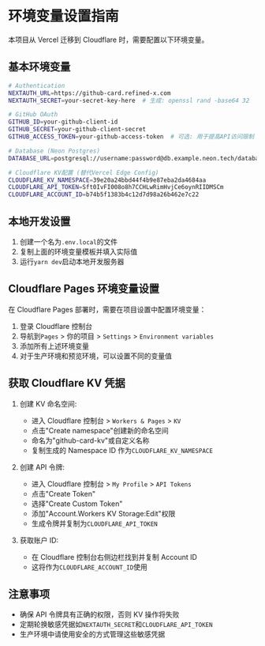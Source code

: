 # 环境变量设置指南

本项目从 Vercel 迁移到 Cloudflare 时，需要配置以下环境变量。

## 基本环境变量

```bash
# Authentication
NEXTAUTH_URL=https://github-card.refined-x.com
NEXTAUTH_SECRET=your-secret-key-here  # 生成: openssl rand -base64 32

# GitHub OAuth
GITHUB_ID=your-github-client-id
GITHUB_SECRET=your-github-client-secret
GITHUB_ACCESS_TOKEN=your-github-access-token  # 可选: 用于提高API访问限制

# Database (Neon Postgres)
DATABASE_URL=postgresql://username:password@db.example.neon.tech/database

# Cloudflare KV配置 (替代Vercel Edge Config)
CLOUDFLARE_KV_NAMESPACE=39e20a24bbd44f4b9e87eba2da4684aa
CLOUDFLARE_API_TOKEN=Sft0IvFI008o8h7CCHLwRimHvjCe6oynRIIDMSCm
CLOUDFLARE_ACCOUNT_ID=b74b5f1383b4c12d7d98a26b462e7c22
```

## 本地开发设置

1. 创建一个名为`.env.local`的文件
2. 复制上面的环境变量模板并填入实际值
3. 运行`yarn dev`启动本地开发服务器

## Cloudflare Pages 环境变量设置

在 Cloudflare Pages 部署时，需要在项目设置中配置环境变量：

1. 登录 Cloudflare 控制台
2. 导航到`Pages` > 你的项目 > `Settings` > `Environment variables`
3. 添加所有上述环境变量
4. 对于生产环境和预览环境，可以设置不同的变量值

## 获取 Cloudflare KV 凭据

1. 创建 KV 命名空间:

   - 进入 Cloudflare 控制台 > `Workers & Pages` > `KV`
   - 点击"Create namespace"创建新的命名空间
   - 命名为"github-card-kv"或自定义名称
   - 复制生成的 Namespace ID 作为`CLOUDFLARE_KV_NAMESPACE`

2. 创建 API 令牌:

   - 进入 Cloudflare 控制台 > `My Profile` > `API Tokens`
   - 点击"Create Token"
   - 选择"Create Custom Token"
   - 添加"Account.Workers KV Storage:Edit"权限
   - 生成令牌并复制为`CLOUDFLARE_API_TOKEN`

3. 获取账户 ID:
   - 在 Cloudflare 控制台右侧边栏找到并复制 Account ID
   - 这将作为`CLOUDFLARE_ACCOUNT_ID`使用

## 注意事项

- 确保 API 令牌具有正确的权限，否则 KV 操作将失败
- 定期轮换敏感凭据如`NEXTAUTH_SECRET`和`CLOUDFLARE_API_TOKEN`
- 生产环境中请使用安全的方式管理这些敏感凭据
